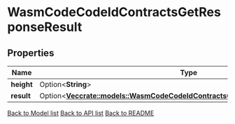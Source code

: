# WasmCodeCodeIdContractsGetResponseResult

## Properties

Name | Type | Description | Notes
------------ | ------------- | ------------- | -------------
**height** | Option<**String**> |  | [optional]
**result** | Option<[**Vec<crate::models::WasmCodeCodeIdContractsGetResponseResultResultInner>**](_wasm_code__codeID__contracts_get_response_result_result_inner.md)> |  | [optional]

[Back to Model list](../README.md#documentation-for-models) [Back to API list](../README.md#documentation-for-api-endpoints) [Back to README](../README.md)


